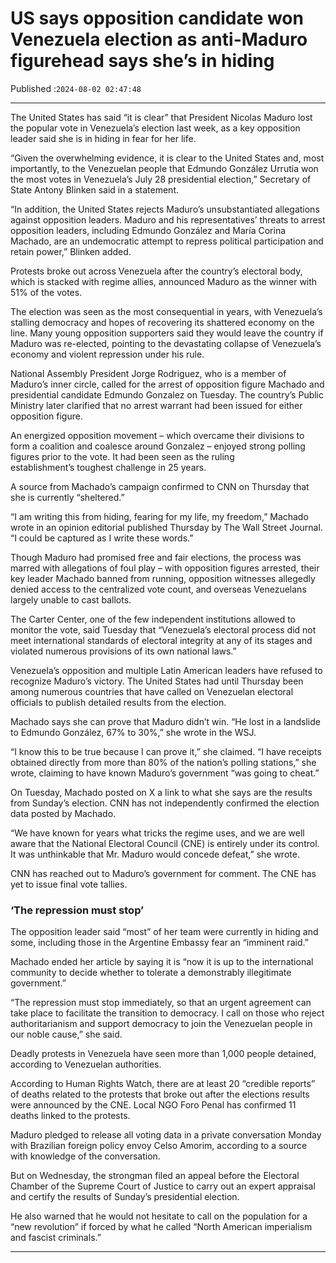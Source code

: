 # US says opposition candidate won Venezuela election as anti-Maduro figurehead says she’s in hiding

Published :`2024-08-02 02:47:48`

---

The United States has said “it is clear” that President Nicolas Maduro lost the popular vote in Venezuela’s election last week, as a key opposition leader said she is in hiding in fear for her life.

“Given the overwhelming evidence, it is clear to the United States and, most importantly, to the Venezuelan people that Edmundo González Urrutia won the most votes in Venezuela’s July 28 presidential election,” Secretary of State Antony Blinken said in a statement.

“In addition, the United States rejects Maduro’s unsubstantiated allegations against opposition leaders. Maduro and his representatives’ threats to arrest opposition leaders, including Edmundo González and María Corina Machado, are an undemocratic attempt to repress political participation and retain power,” Blinken added.

Protests broke out across Venezuela after the country’s electoral body, which is stacked with regime allies, announced Maduro as the winner with 51% of the votes.

The election was seen as the most consequential in years, with Venezuela’s stalling democracy and hopes of recovering its shattered economy on the line. Many young opposition supporters said they would leave the country if Maduro was re-elected, pointing to the devastating collapse of Venezuela’s economy and violent repression under his rule.

National Assembly President Jorge Rodriguez, who is a member of Maduro’s inner circle, called for the arrest of opposition figure Machado and presidential candidate Edmundo Gonzalez on Tuesday. The country’s Public Ministry later clarified that no arrest warrant had been issued for either opposition figure.

An energized opposition movement – which overcame their divisions to form a coalition and coalesce around Gonzalez – enjoyed strong polling figures prior to the vote. It had been seen as the ruling establishment’s toughest challenge in 25 years.

A source from Machado’s campaign confirmed to CNN on Thursday that she is currently “sheltered.”

“I am writing this from hiding, fearing for my life, my freedom,” Machado wrote in an opinion editorial published Thursday by The Wall Street Journal. “I could be captured as I write these words.”

Though Maduro had promised free and fair elections, the process was marred with allegations of foul play – with opposition figures arrested, their key leader Machado banned from running, opposition witnesses allegedly denied access to the centralized vote count, and overseas Venezuelans largely unable to cast ballots.

The Carter Center, one of the few independent institutions allowed to monitor the vote, said Tuesday that “Venezuela’s electoral process did not meet international standards of electoral integrity at any of its stages and violated numerous provisions of its own national laws.”

Venezuela’s opposition and multiple Latin American leaders have refused to recognize Maduro’s victory. The United States had until Thursday been among numerous countries that have called on Venezuelan electoral officials to publish detailed results from the election.

Machado says she can prove that Maduro didn’t win. “He lost in a landslide to Edmundo González, 67% to 30%,” she wrote in the WSJ.

“I know this to be true because I can prove it,” she claimed. “I have receipts obtained directly from more than 80% of the nation’s polling stations,” she wrote, claiming to have known Maduro’s government “was going to cheat.”

On Tuesday, Machado posted on X a link to what she says are the results from Sunday’s election. CNN has not independently confirmed the election data posted by Machado.

“We have known for years what tricks the regime uses, and we are well aware that the National Electoral Council (CNE) is entirely under its control. It was unthinkable that Mr. Maduro would concede defeat,” she wrote.

CNN has reached out to Maduro’s government for comment. The CNE has yet to issue final vote tallies.

### ‘The repression must stop’

The opposition leader said “most” of her team were currently in hiding and some, including those in the Argentine Embassy fear an “imminent raid.”

Machado ended her article by saying it is “now it is up to the international community to decide whether to tolerate a demonstrably illegitimate government.”

“The repression must stop immediately, so that an urgent agreement can take place to facilitate the transition to democracy. I call on those who reject authoritarianism and support democracy to join the Venezuelan people in our noble cause,” she said.

Deadly protests in Venezuela have seen more than 1,000 people detained, according to Venezuelan authorities.

According to Human Rights Watch, there are at least 20 “credible reports” of deaths related to the protests that broke out after the elections results were announced by the CNE. Local NGO Foro Penal has confirmed 11 deaths linked to the protests.

Maduro pledged to release all voting data in a private conversation Monday with Brazilian foreign policy envoy Celso Amorim, according to a source with knowledge of the conversation.

But on Wednesday, the strongman filed an appeal before the Electoral Chamber of the Supreme Court of Justice to carry out an expert appraisal and certify the results of Sunday’s presidential election.

He also warned that he would not hesitate to call on the population for a “new revolution” if forced by what he called “North American imperialism and fascist criminals.”

---

